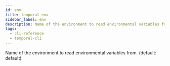 ```yaml
---
id: env
title: temporal env
sidebar_label: env
description: Name of the environment to read environmental variables from.
tags:
  - cli-reference
  - temporal-cli
---
```


Name of the environment to read environmental variables from. (default: default)

